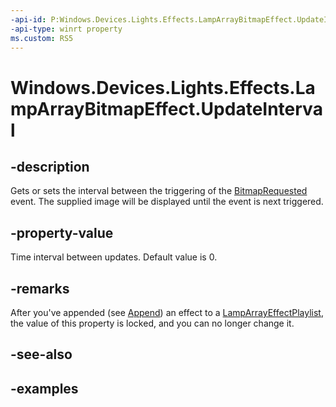 ```yaml
---
-api-id: P:Windows.Devices.Lights.Effects.LampArrayBitmapEffect.UpdateInterval
-api-type: winrt property
ms.custom: RS5
---
```


<!-- Property syntax.
public TimeSpan UpdateInterval { get;  set; }
-->

# Windows.Devices.Lights.Effects.LampArrayBitmapEffect.UpdateInterval

## -description
Gets or sets the interval between the triggering of the [BitmapRequested](lamparraybitmapeffect_bitmaprequested.md) event. The supplied image will be displayed until the event is next triggered.

## -property-value
Time interval between updates. Default value is 0.

## -remarks
After you've appended (see [Append](lamparrayeffectplaylist_append_292269384.md)) an effect to a [LampArrayEffectPlaylist](lamparrayeffectplaylist.md), the value of this property is locked, and you can no longer change it.

## -see-also

## -examples

